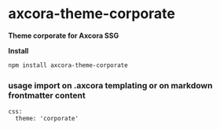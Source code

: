 # axcora-theme-corporate

**Theme corporate for Axcora SSG**

**Install**

```sh
npm install axcora-theme-corporate
```

### usage import on .axcora templating or on markdown frontmatter content

```
css:
  theme: 'corporate'
```
